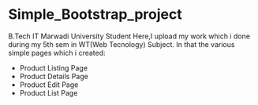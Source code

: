# Simple_Bootstrap_project

B.Tech IT Marwadi University Student
Here,I upload my work which i done during my 5th sem in WT(Web Tecnology) Subject.
In that the various simple pages which i created:
- Product Listing Page
- Product Details Page
- Product Edit Page
- Product List Page

